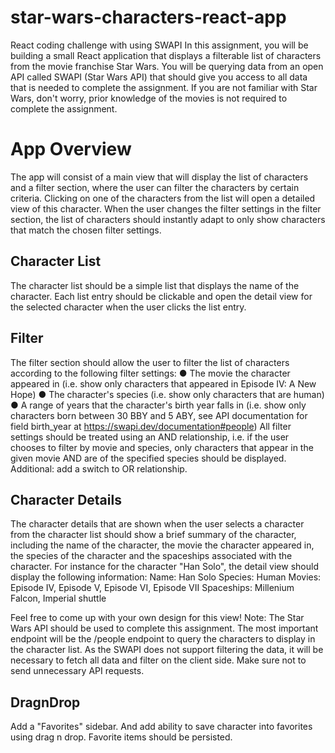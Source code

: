 # star-wars-characters-react-app
React coding challenge with using SWAPI
In this assignment, you will be building a small React application that displays a filterable list of characters from the movie franchise Star Wars. You will be querying data from an open API called SWAPI (Star Wars API) that should give you access to all data that is needed to complete the assignment. If you are not familiar with Star Wars, don't worry, prior knowledge of the movies is not required to complete the assignment.

# App Overview

The app will consist of a main view that will display the list of characters and a filter section, where the user can filter the characters by certain criteria. Clicking on one of the characters from the list will open a detailed view of this character. When the user changes the filter settings in the filter section, the list of characters should instantly adapt to only show characters that match the chosen filter settings.

## Character List
The character list should be a simple list that displays the name of the character. Each list entry should be clickable and open the detail view for the selected character when the user clicks the list entry.
## Filter
The filter section should allow the user to filter the list of characters according to the following filter settings:
● The movie the character appeared in (i.e. show only characters that appeared in Episode IV: A New Hope)
● The character's species (i.e. show only characters that are human)
● A range of years that the character's birth year falls in (i.e. show only characters born between 30 BBY and 5 ABY, see API documentation for field birth_year at https://swapi.dev/documentation#people)
All filter settings should be treated using an AND relationship, i.e. if the user chooses to filter by movie and species, only characters that appear in the given movie AND are of the specified species should be displayed.
Additional: add a switch to OR relationship.
## Character Details
The character details that are shown when the user selects a character from the character list should show a brief summary of the character, including the name of the character, the movie the character appeared in, the species of the character and the spaceships associated with the character. For instance for the character "Han Solo", the detail view should display the following information:
Name: Han Solo
Species: Human
Movies: Episode IV, Episode V, Episode VI, Episode VII
Spaceships: Millenium Falcon, Imperial shuttle

Feel free to come up with your own design for this view!
Note: The Star Wars API should be used to complete this assignment. The most important endpoint will be the /people endpoint to query the characters to display in the character list. As the SWAPI does not support filtering the data, it will be necessary to fetch all data and filter on the client side. Make sure not to send unnecessary API requests.

## DragnDrop

Add a "Favorites" sidebar. And add ability to save character into favorites using drag n drop. Favorite items should be persisted.

